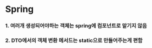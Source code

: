 
# Spring

### 1. 여러개 생성되어야하는 객체는 spring에 컴포넌트로 맡기지 않음

### 2. DTO에서의 객체 변환 메서드는 static으로 만들어주는게 편함


